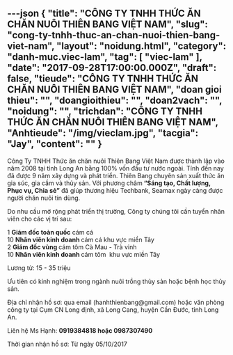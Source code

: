 ---json
{
    "title": "CÔNG TY TNHH THỨC ĂN CHĂN NUÔI THIÊN BANG VIỆT NAM",
    "slug": "cong-ty-tnhh-thuc-an-chan-nuoi-thien-bang-viet-nam",
    "layout": "noidung.html",
    "category": "danh-muc.viec-lam",
    "tag": [
        "viec-lam"
    ],
    "date": "2017-09-28T17:00:00.000Z",
    "draft": false,
    "tieude": "CÔNG TY TNHH THỨC ĂN CHĂN NUÔI THIÊN BANG VIỆT NAM",
    "doan gioi thieu": "",
    "doangioithieu": "",
    "doan2vach": "",
    "noidung": "",
    "trichdan": "CÔNG TY TNHH THỨC ĂN CHĂN NUÔI THIÊN BANG VIỆT NAM",
    "Anhtieude": "/img/vieclam.jpg",
    "tacgia": "Jay",
    "__content__": ""
}
---
<p><span style="font-size:14px">C&ocirc;ng Ty TNHH Thức ăn chăn nu&ocirc;i Thi&ecirc;n Bang Việt Nam được th&agrave;nh lập v&agrave;o năm 2008 tại tỉnh Long An bằng 100% vốn đầu tư nước ngo&agrave;i. T&iacute;nh đến nay đ&atilde; được 9 năm x&acirc;y dựng v&agrave; ph&aacute;t triển. Thi&ecirc;n Bang chuy&ecirc;n sản xuất thức ăn gia s&uacute;c, gia cầm v&agrave; thủy sản. Với phương ch&acirc;m<strong>&nbsp;&ldquo;S&aacute;ng tạo, Chất lượng, Phục vụ, Chia sẻ&rdquo;</strong>&nbsp;đ&atilde; gi&uacute;p thương hiệu Techbank, Seamax ng&agrave;y c&agrave;ng được người chăn nu&ocirc;i tin d&ugrave;ng.</span></p>

<p><span style="font-size:14px">Do nhu cầu mở rộng ph&aacute;t triển thị trường, C&ocirc;ng ty ch&uacute;ng t&ocirc;i cần tuyển nh&acirc;n vi&ecirc;n cho c&aacute;c vị tr&iacute; sau:</span></p>

<p><span style="font-size:14px">1&nbsp;<strong>Gi&aacute;m đốc to&agrave;n quốc</strong>&nbsp;c&aacute;m c&aacute;&nbsp;<br />
10&nbsp;<strong>Nh&acirc;n vi&ecirc;n kinh doanh&nbsp;</strong>c&aacute;m c&aacute; khu vực miền T&acirc;y<br />
2&nbsp;<strong>Gi&aacute;m đốc v&ugrave;ng&nbsp;</strong>c&aacute;m t&ocirc;m C&agrave; Mau - Tr&agrave; vinh<br />
10&nbsp;<strong>Nh&acirc;n vi&ecirc;n kinh doanh&nbsp;</strong>c&aacute;m t&ocirc;m&nbsp; khu vực miền T&acirc;y</span></p>

<p><span style="font-size:14px">Lương từ: 15 - 35 triệu</span></p>

<p><span style="font-size:14px">Ưu ti&ecirc;n c&oacute; kinh nghiệm trong ng&agrave;nh nu&ocirc;i trồng thủy sản hoặc bệnh học thủy sản.</span></p>

<p><span style="font-size:14px">Địa chỉ nhận hồ sơ: qua email (hanhthienbang@gmail.com) hoặc văn ph&ograve;ng c&ocirc;ng ty tại Cụm CN Long định, x&atilde; Long Cang, huyện Cần Đước, tỉnh Long An.</span></p>

<p><span style="font-size:14px">Li&ecirc;n hệ Ms Hạnh:&nbsp;<strong>0919384818 hoặc 0987307490</strong></span></p>

<p><span style="font-size:14px">Thời gian nhận hồ sơ: Từ ng&agrave;y 05/10/2017</span></p>

<p>&nbsp;</p>
